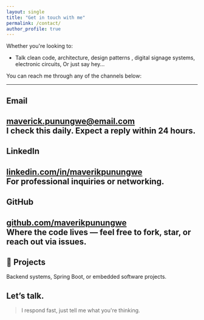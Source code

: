 ```yaml
---
layout: single
title: "Get in touch with me"
permalink: /contact/
author_profile: true
---
```


Whether you're looking to:

- Talk clean code, architecture, design patterns , digital signage systems, electronic circuits, Or just say hey...

You can reach me through any of the channels below:

---
## Email  
**[maverick.punungwe@email.com](mailto:maverick.punungwe@email.com)**  
I check this daily. Expect a reply within 24 hours.
---
## LinkedIn  
[linkedin.com/in/maverikpunungwe](https://www.linkedin.com/in/maverikpunungwe)  
For professional inquiries or networking.
---
## GitHub  
[github.com/maverikpunungwe](https://github.com/MickPunungwe3000)  
Where the code lives — feel free to fork, star, or reach out via issues.
---

## 📝 Projects  
Backend systems, Spring Boot, or embedded software projects.  

Let’s talk.
---
> I respond fast, just tell me what you're thinking.

